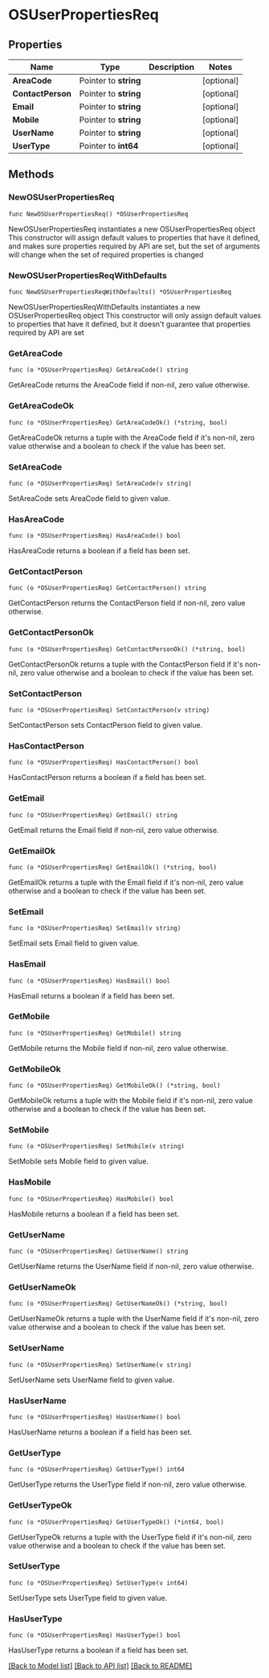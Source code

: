 # OSUserPropertiesReq

## Properties

Name | Type | Description | Notes
------------ | ------------- | ------------- | -------------
**AreaCode** | Pointer to **string** |  | [optional] 
**ContactPerson** | Pointer to **string** |  | [optional] 
**Email** | Pointer to **string** |  | [optional] 
**Mobile** | Pointer to **string** |  | [optional] 
**UserName** | Pointer to **string** |  | [optional] 
**UserType** | Pointer to **int64** |  | [optional] 

## Methods

### NewOSUserPropertiesReq

`func NewOSUserPropertiesReq() *OSUserPropertiesReq`

NewOSUserPropertiesReq instantiates a new OSUserPropertiesReq object
This constructor will assign default values to properties that have it defined,
and makes sure properties required by API are set, but the set of arguments
will change when the set of required properties is changed

### NewOSUserPropertiesReqWithDefaults

`func NewOSUserPropertiesReqWithDefaults() *OSUserPropertiesReq`

NewOSUserPropertiesReqWithDefaults instantiates a new OSUserPropertiesReq object
This constructor will only assign default values to properties that have it defined,
but it doesn't guarantee that properties required by API are set

### GetAreaCode

`func (o *OSUserPropertiesReq) GetAreaCode() string`

GetAreaCode returns the AreaCode field if non-nil, zero value otherwise.

### GetAreaCodeOk

`func (o *OSUserPropertiesReq) GetAreaCodeOk() (*string, bool)`

GetAreaCodeOk returns a tuple with the AreaCode field if it's non-nil, zero value otherwise
and a boolean to check if the value has been set.

### SetAreaCode

`func (o *OSUserPropertiesReq) SetAreaCode(v string)`

SetAreaCode sets AreaCode field to given value.

### HasAreaCode

`func (o *OSUserPropertiesReq) HasAreaCode() bool`

HasAreaCode returns a boolean if a field has been set.

### GetContactPerson

`func (o *OSUserPropertiesReq) GetContactPerson() string`

GetContactPerson returns the ContactPerson field if non-nil, zero value otherwise.

### GetContactPersonOk

`func (o *OSUserPropertiesReq) GetContactPersonOk() (*string, bool)`

GetContactPersonOk returns a tuple with the ContactPerson field if it's non-nil, zero value otherwise
and a boolean to check if the value has been set.

### SetContactPerson

`func (o *OSUserPropertiesReq) SetContactPerson(v string)`

SetContactPerson sets ContactPerson field to given value.

### HasContactPerson

`func (o *OSUserPropertiesReq) HasContactPerson() bool`

HasContactPerson returns a boolean if a field has been set.

### GetEmail

`func (o *OSUserPropertiesReq) GetEmail() string`

GetEmail returns the Email field if non-nil, zero value otherwise.

### GetEmailOk

`func (o *OSUserPropertiesReq) GetEmailOk() (*string, bool)`

GetEmailOk returns a tuple with the Email field if it's non-nil, zero value otherwise
and a boolean to check if the value has been set.

### SetEmail

`func (o *OSUserPropertiesReq) SetEmail(v string)`

SetEmail sets Email field to given value.

### HasEmail

`func (o *OSUserPropertiesReq) HasEmail() bool`

HasEmail returns a boolean if a field has been set.

### GetMobile

`func (o *OSUserPropertiesReq) GetMobile() string`

GetMobile returns the Mobile field if non-nil, zero value otherwise.

### GetMobileOk

`func (o *OSUserPropertiesReq) GetMobileOk() (*string, bool)`

GetMobileOk returns a tuple with the Mobile field if it's non-nil, zero value otherwise
and a boolean to check if the value has been set.

### SetMobile

`func (o *OSUserPropertiesReq) SetMobile(v string)`

SetMobile sets Mobile field to given value.

### HasMobile

`func (o *OSUserPropertiesReq) HasMobile() bool`

HasMobile returns a boolean if a field has been set.

### GetUserName

`func (o *OSUserPropertiesReq) GetUserName() string`

GetUserName returns the UserName field if non-nil, zero value otherwise.

### GetUserNameOk

`func (o *OSUserPropertiesReq) GetUserNameOk() (*string, bool)`

GetUserNameOk returns a tuple with the UserName field if it's non-nil, zero value otherwise
and a boolean to check if the value has been set.

### SetUserName

`func (o *OSUserPropertiesReq) SetUserName(v string)`

SetUserName sets UserName field to given value.

### HasUserName

`func (o *OSUserPropertiesReq) HasUserName() bool`

HasUserName returns a boolean if a field has been set.

### GetUserType

`func (o *OSUserPropertiesReq) GetUserType() int64`

GetUserType returns the UserType field if non-nil, zero value otherwise.

### GetUserTypeOk

`func (o *OSUserPropertiesReq) GetUserTypeOk() (*int64, bool)`

GetUserTypeOk returns a tuple with the UserType field if it's non-nil, zero value otherwise
and a boolean to check if the value has been set.

### SetUserType

`func (o *OSUserPropertiesReq) SetUserType(v int64)`

SetUserType sets UserType field to given value.

### HasUserType

`func (o *OSUserPropertiesReq) HasUserType() bool`

HasUserType returns a boolean if a field has been set.


[[Back to Model list]](../README.md#documentation-for-models) [[Back to API list]](../README.md#documentation-for-api-endpoints) [[Back to README]](../README.md)


